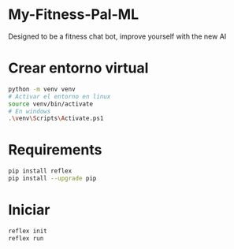 # My-Fitness-Pal-ML
Designed to be a fitness chat bot, improve yourself with the new AI

# Crear entorno virtual
```bash
python -m venv venv
# Activar el entorno en linux
source venv/bin/activate
# En windows
.\venv\Scripts\Activate.ps1
```
# Requirements
```bash
pip install reflex
pip install --upgrade pip
```
# Iniciar
```bash
reflex init
reflex run
```

